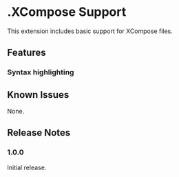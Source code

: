 # .XCompose Support

This extension includes basic support for XCompose files.

## Features

### Syntax highlighting

<!--![Syntax highlighting](img/syntax.png)-->

## Known Issues

None.

## Release Notes

### 1.0.0

Initial release.
